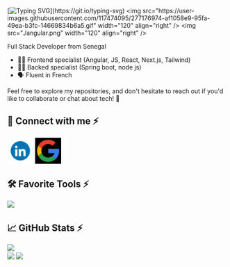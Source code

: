 [![Typing SVG](https://readme-typing-svg.herokuapp.com?font=Orbitron&size=50&pause=800&random=false&width=835&height=75&lines=Hi+there!+I'm+Mor%2C;Welcome+to+my+GitHub+profile!)](https://git.io/typing-svg)
<img src="https://user-images.githubusercontent.com/117474095/277176974-af1058e9-95fa-49ea-b3fc-14669834b6a5.gif" width="120" align="right" />
<img src="./angular.png" width="120" align="right" />

Full Stack Developer from Senegal
- 👨‍💻 Frontend specialist (Angular, JS, React, Next.js, Tailwind)
- 👨‍💻 Backed specialist (Spring boot, node js)
- 🗣️ Fluent in French

Feel free to explore my repositories, and don't hesitate to reach out if you'd like to collaborate or chat about tech! 🚀



## 👋 Connect with me ⚡

<a href="www.linkedin.com/in/mor-seck" target="_blank"><img src="./372102050_LINKEDIN_ICON_TRANSPARENT_1080.gif" width="60" /></a>
<a href="mailto:morseck00@gmail.com"><img src="./gmail.gif" width="60" /></a>

</p>

## 🛠 Favorite Tools ⚡
  <a href="https://skillicons.dev">
    <img src="https://skillicons.dev/icons?i=angular,js,ts,react,next,tailwind,sass,nodejs,spring,mongo,docker,wordpress" />
  </a>

## 📈 GitHub Stats ⚡

![](https://github-readme-streak-stats.herokuapp.com/?user=mor-seck&theme=react)<br/>
![](https://github-readme-stats.vercel.app/api/top-langs/?username=mor-seck&theme=react&include_all_commits=true&count_private=true&layout=compact)
![](https://github-readme-stats.vercel.app/api?username=mor-seck&theme=react&count_private=true&hide_border=false&line_height=20)





